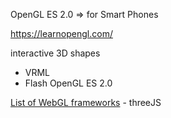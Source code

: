 OpenGL ES 2.0 => for Smart Phones



https://learnopengl.com/








interactive 3D shapes
- VRML 
- Flash
OpenGL ES 2.0



[List of WebGL frameworks](https://en.wikipedia.org/wiki/List_of_WebGL_frameworks)
    - threeJS